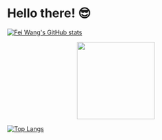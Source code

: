 # Hello there! 😎

[![Fei Wang's GitHub stats](https://github-readme-stats-sigma-five.vercel.app/api?username=silviafeiwang&show=reviews&count_private=true&show_icons=true&theme=dracula)](https://github.com/anuraghazra/github-readme-stats)

<div align="center">
  <img height="180em" src="https://github-readme-stats.vercel.app/api/top-langs/?username=silviafeiwang&layout=compact&langs_count=8&theme=tokyonight"/>
</div>

[![Top Langs](https://github-readme-stats.vercel.app/api/top-langs/?username=silviafeiwang&layout=compact&show_icons=true&theme=dracula)](https://github.com/anuraghazra/github-readme-stats)

